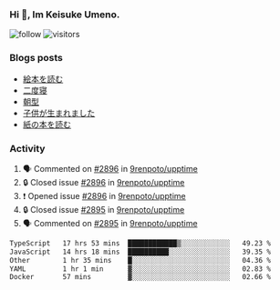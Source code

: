 ### Hi 👋, Im Keisuke Umeno.

<!--
**9renpoto/9renpoto** is a ✨ _special_ ✨ repository because its `README.md` (this file) appears on your GitHub profile.

Here are some ideas to get you started:

- 🔭 I’m currently working on ...
- 🌱 I’m currently learning ...
- 👯 I’m looking to collaborate on ...
- 🤔 I’m looking for help with ...
- 💬 Ask me about ...
- 📫 How to reach me: ...
- 😄 Pronouns: ...
- ⚡ Fun fact: ...
-->

![follow](https://img.shields.io/github/followers/9renpoto?label=Follow&style=social)
![visitors](https://komarev.com/ghpvc/?username=9renpoto&label=Profile%20views&color=0e75b6&style=flat)

### Blogs posts

<!-- BLOG-POST-LIST:START -->
- [絵本を読む](https://9renpoto.win/entry/2024/07/26/picture_book)
- [二度寝](https://9renpoto.win/entry/2024/07/18/going_back_to_sleep)
- [朝型](https://9renpoto.win/entry/2024/05/29/im-an-early)
- [子供が生まれました](https://9renpoto.win/entry/2024/04/18/hello-world)
- [紙の本を読む](https://9renpoto.win/entry/2024/02/25/reading-papar-book)
<!-- BLOG-POST-LIST:END -->

### Activity

<!--START_SECTION:activity-->
1. 🗣 Commented on [#2896](https://github.com/9renpoto/upptime/issues/2896#issuecomment-2270688091) in [9renpoto/upptime](https://github.com/9renpoto/upptime)
2. 🔒 Closed issue [#2896](https://github.com/9renpoto/upptime/issues/2896) in [9renpoto/upptime](https://github.com/9renpoto/upptime)
3. ❗ Opened issue [#2896](https://github.com/9renpoto/upptime/issues/2896) in [9renpoto/upptime](https://github.com/9renpoto/upptime)
4. 🔒 Closed issue [#2895](https://github.com/9renpoto/upptime/issues/2895) in [9renpoto/upptime](https://github.com/9renpoto/upptime)
5. 🗣 Commented on [#2895](https://github.com/9renpoto/upptime/issues/2895#issuecomment-2270365589) in [9renpoto/upptime](https://github.com/9renpoto/upptime)
<!--END_SECTION:activity-->

<!--START_SECTION:waka-->

```txt
TypeScript   17 hrs 53 mins  ████████████▒░░░░░░░░░░░░   49.23 %
JavaScript   14 hrs 18 mins  ██████████░░░░░░░░░░░░░░░   39.35 %
Other        1 hr 35 mins    █░░░░░░░░░░░░░░░░░░░░░░░░   04.36 %
YAML         1 hr 1 min      ▓░░░░░░░░░░░░░░░░░░░░░░░░   02.83 %
Docker       57 mins         ▓░░░░░░░░░░░░░░░░░░░░░░░░   02.66 %
```

<!--END_SECTION:waka-->
